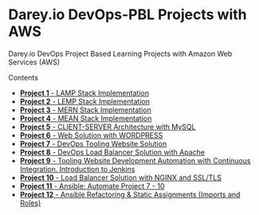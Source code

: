 # Darey.io DevOps-PBL Projects with AWS
Darey.io DevOps Project Based Learning Projects with Amazon Web Services (AWS)

Contents
- [**Project 1** - LAMP Stack Implementation](project1/README.md)
- [**Project 2** - LEMP Stack Implementation](project2/README.md)
- [**Project 3** - MERN Stack Implementation](project3/README.md)
- [**Project 4** - MEAN Stack Implementation](project4/README.md)
- [**Project 5** - CLIENT-SERVER Architecture with MySQL](project5/README.md)
- [**Project 6** - Web Solution with WORDPRESS](project6/README.md)
- [**Project 7** - DevOps Tooling Website Solution](project7/README.md)
- [**Project 8** - DevOps Load Balancer Solution with Apache](project8/README.md)
- [**Project 9** - Tooling Website Development Automation with Continuous Integration. Introduction to Jenkins](project9/README.md)
- [**Project 10** - Load Balancer Solution with NGINX and SSL/TLS](project10/README.md)
- [**Project 11** - Ansible: Automate Project 7 - 10](project11/README.md)
- [**Project 12** - Ansible Refactoring & Static Assignments (Imports and Roles)](project12/README.md)
